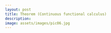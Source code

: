 ```yaml
---
layout: post
title: Theorem (Continuous functional calculus)
description: 
image: assets/images/pic06.jpg
---
```

